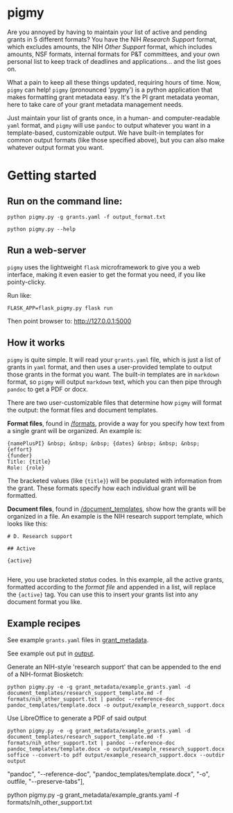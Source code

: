 # pigmy

Are you annoyed by having to maintain your list of active and pending grants in 5 different formats? You have the NIH *Research Support* format, which excludes amounts, the NIH *Other Support* format, which includes amounts, NSF formats, internal formats for P&T committees, and your own personal list to keep track of deadlines and applications... and the list goes on.

What a pain to keep all these things updated, requiring hours of time. Now, `pigmy` can help! `pigmy` (pronounced 'pygmy') is a python application that makes formatting grant metadata easy. It's the PI grant metadata yeoman, here to take care of your grant metadata management needs.

Just maintain your list of grants once, in a human- and computer-readable `yaml` format, and `pigmy` will use `pandoc` to output whatever you want in a template-based, customizable output. We have built-in templates for common output formats (like those specified above), but you can also make whatever output format you want.

# Getting started

## Run on the command line:

```
python pigmy.py -g grants.yaml -f output_format.txt

python pigmy.py --help
```

## Run a web-server

`pigmy` uses the lightweight `flask` microframework to give you a web interface, making it even easier to get the format you need, if you like pointy-clicky.

Run like:

```
FLASK_APP=flask_pigmy.py flask run
```

Then point browser to: http://127.0.0.1:5000


## How it works

`pigmy` is quite simple. It will read your `grants.yaml` file, which is just a list of grants in `yaml` format, and then uses a user-provided template to output those grants in the format you want. The built-in templates are in `markdown` format, so `pigmy` will output `markdown` text, which you can then pipe through `pandoc` to get a PDF or docx.

There are two user-customizable files that determine how `pigmy` will format the output: the format files and document templates.

**Format files**, found in [/formats](formats), provide a way for you specify how text from a single grant will be organized. An example is:

```
{namePlusPI} &nbsp; &nbsp; &nbsp; {dates} &nbsp; &nbsp; &nbsp; {effort}  
{funder}  
Title: {title}  
Role: {role}
```

The bracketed values (like `{title}`) will be populated with information from the grant. These formats specify how each individual grant will be formatted.

**Document files**, found in [/document_templates](/document_templates), show how the grants will be organized in a file. An example is the NIH research support template, which looks like this:

```
# D. Research support

## Active

{active}
	
```

Here, you use bracketed *status* codes. In this example, all the active grants, formatted according to the *format file* and appended in a list, will replace the `{active}` tag. You can use this to insert your grants list into any document format you like.


## Example recipes

See example `grants.yaml` files in [grant_metadata](/grant_metadata).

See example out put in [output](/output).


Generate an NIH-style 'research support' that can be appended to the end of a NIH-format Biosketch:

```
python pigmy.py -e -g grant_metadata/example_grants.yaml -d document_templates/research_support_template.md -f formats/nih_other_support.txt | pandoc --reference-doc pandoc_templates/template.docx -o output/example_research_support.docx
```

Use LibreOffice to generate a PDF of said output

```
python pigmy.py -e -g grant_metadata/example_grants.yaml -d document_templates/research_support_template.md -f formats/nih_other_support.txt | pandoc --reference-doc pandoc_templates/template.docx -o output/example_research_support.docx
soffice --convert-to pdf output/example_research_support.docx --outdir output

```

"pandoc", "--reference-doc", "pandoc_templates/template.docx",
        "-o", outfile, "--preserve-tabs"], 

python pigmy.py -g grant_metadata/example_grants.yaml -f formats/nih_other_support.txt